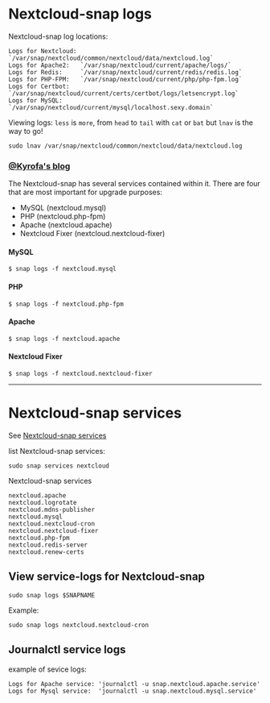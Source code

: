 # Nextcloud-snap logs

Nextcloud-snap log locations:
```
Logs for Nextcloud: `/var/snap/nextcloud/common/nextcloud/data/nextcloud.log`
Logs for Apache2:   `/var/snap/nextcloud/current/apache/logs/`
Logs for Redis:     `/var/snap/nextcloud/current/redis/redis.log`
Logs for PHP-FPM:   `/var/snap/nextcloud/current/php/php-fpm.log`
Logs for Certbot:   `/var/snap/nextcloud/current/certs/certbot/logs/letsencrypt.log`
Logs for MySQL:     `/var/snap/nextcloud/current/mysql/localhost.sexy.domain`
```

Viewing logs: `less` is `more`, from `head` to `tail` with `cat` or `bat` but `lnav` is the way to go!

```
sudo lnav /var/snap/nextcloud/common/nextcloud/data/nextcloud.log
```
### [@Kyrofa's blog](https://kyrofa.com/posts/monitoring-a-nextcloud-snap-upgrade/)

The Nextcloud-snap has several services contained within it. There are four that are most important for upgrade purposes:

  +  MySQL (nextcloud.mysql)
  +  PHP (nextcloud.php-fpm)
  +  Apache (nextcloud.apache)
  +  Nextcloud Fixer (nextcloud.nextcloud-fixer)

#### MySQL
```
$ snap logs -f nextcloud.mysql
```

#### PHP
```
$ snap logs -f nextcloud.php-fpm
```

#### Apache
```
$ snap logs -f nextcloud.apache
```

#### Nextcloud Fixer
```
$ snap logs -f nextcloud.nextcloud-fixer
```

----

# Nextcloud-snap services

See [Nextcloud-snap services](https://github.com/scubamuc/scubamuc.github.io/blob/scubamuc/wiki-md/NEXTCLOUD.snap--services.md)

list Nextcloud-snap services:
```
sudo snap services nextcloud
````

Nextcloud-snap services
```
nextcloud.apache           
nextcloud.logrotate        
nextcloud.mdns-publisher   
nextcloud.mysql            
nextcloud.nextcloud-cron   
nextcloud.nextcloud-fixer  
nextcloud.php-fpm          
nextcloud.redis-server     
nextcloud.renew-certs
```
## View service-logs for Nextcloud-snap

`sudo snap logs $SNAPNAME`

Example:

`sudo snap logs nextcloud.nextcloud-cron`

## Journalctl service logs

example of sevice logs:
```
Logs for Apache service: 'journalctl -u snap.nextcloud.apache.service'
Logs for Mysql service:  'journalctl -u snap.nextcloud.mysql.service'
```

